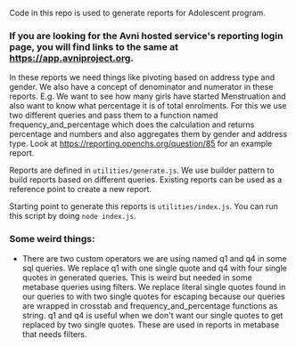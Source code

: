 Code in this repo is used to generate reports for Adolescent program. 

### If you are looking for the Avni hosted service's reporting login page, you will find links to the same at https://app.avniproject.org. 

In these reports we need things like pivoting based on address type and gender. We also have a concept of denominator and numerator in these reports. E.g. We want to see how many girls have started Menstruation and also want to know what percentage it is of total enrolments. For this we use two different queries and pass them to a function named frequency_and_percentage which does the calculation and returns percentage and numbers and also aggregates them by gender and address type. Look at https://reporting.openchs.org/question/85 for an example report.

Reports are defined in `utilities/generate.js`. We use builder pattern to build reports based on different queries. Existing reports can be used as a reference point to create a new report.

Starting point to generate this reports is `utilities/index.js`. You can run this script by doing `node index.js`.

### Some weird things:

- There are two custom operators we are using named q1 and q4 in some sql queries.  We replace q1 with one single quote and q4 with four single quotes in generated queries. This is weird but needed in some metabase queries using filters. We replace literal single quotes found in our queries to with two single quotes for escaping because our queries are wrapped in crosstab and frequency_and_percentage functions as string. q1 and q4 is useful when we don't want our single quotes to get replaced by two single quotes. These are used in reports in metabase that needs filters.
